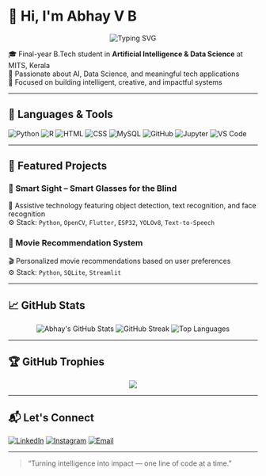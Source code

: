 # 👋 Hi, I'm Abhay V B

<p align="center">
  <img src="https://readme-typing-svg.demolab.com?font=Fira+Code&weight=700&size=22&duration=3000&pause=1000&center=true&vCenter=true&width=600&color=3366CC&lines=AI+%26+DS+Enthusiast;Developer;Passionate;Final+Year+Student" alt="Typing SVG" />
</p>

🎓 Final-year B.Tech student in **Artificial Intelligence & Data Science** at MITS, Kerala  
🌱 Passionate about AI, Data Science, and meaningful tech applications  
🎯 Focused on building intelligent, creative, and impactful systems  

---

## 🚀 Languages & Tools
![Python](https://img.shields.io/badge/Python-3776AB?style=for-the-badge&logo=python&logoColor=white)
![R](https://img.shields.io/badge/R-276DC3?style=for-the-badge&logo=r&logoColor=white)
![HTML](https://img.shields.io/badge/HTML-E34F26?style=for-the-badge&logo=html5&logoColor=white)
![CSS](https://img.shields.io/badge/CSS-1572B6?style=for-the-badge&logo=css3&logoColor=white)
![MySQL](https://img.shields.io/badge/MySQL-00000F?style=for-the-badge&logo=mysql&logoColor=white)
![GitHub](https://img.shields.io/badge/GitHub-181717?style=for-the-badge&logo=github&logoColor=white)
![Jupyter](https://img.shields.io/badge/Jupyter-F37626?style=for-the-badge&logo=jupyter&logoColor=white)
![VS Code](https://img.shields.io/badge/VS_Code-007ACC?style=for-the-badge&logo=visual-studio-code&logoColor=white)

---

## 📌 Featured Projects

### 🔹 Smart Sight – Smart Glasses for the Blind  
🦯 Assistive technology featuring object detection, text recognition, and face recognition  
⚙️ Stack: `Python`, `OpenCV`, `Flutter`, `ESP32`, `YOLOv8`, `Text-to-Speech`

### 🔹 Movie Recommendation System  
🎬 Personalized movie recommendations based on user preferences  
⚙️ Stack: `Python`, `SQLite`, `Streamlit`

---

## 📈 GitHub Stats
<p align="center">
  <img src="https://github-readme-stats.vercel.app/api?username=abhay-117&show_icons=true&theme=radical" alt="Abhay's GitHub Stats" />
  <img src="https://github-readme-streak-stats.herokuapp.com/?user=abhay-117&theme=radical" alt="GitHub Streak" />
  <img src="https://github-readme-stats.vercel.app/api/top-langs/?username=abhay-117&layout=compact&theme=radical" alt="Top Languages" />
</p>

---

## 🏆 GitHub Trophies
<p align="center">
  <img src="https://github-profile-trophy.vercel.app/?username=abhay-117&theme=radical" />
</p>

---

## 📬 Let's Connect

[![LinkedIn](https://img.shields.io/badge/LinkedIn-blue?style=flat&logo=linkedin)](https://www.linkedin.com/in/abhay-v-b-950202282/)
[![Instagram](https://img.shields.io/badge/Instagram-E4405F?style=flat&logo=instagram&logoColor=white)](https://www.instagram.com/your-handle)
[![Email](https://img.shields.io/badge/Email-D14836?style=flat&logo=gmail&logoColor=white)](mailto:your.email@example.com)

---

> “Turning intelligence into impact — one line of code at a time.”
